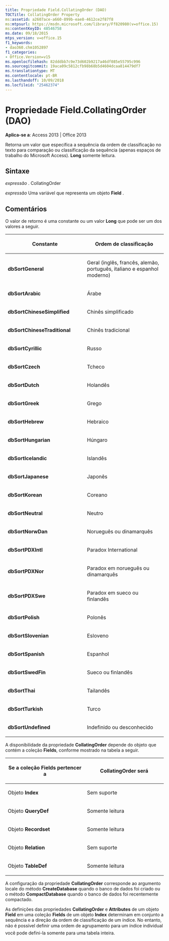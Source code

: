 ```yaml
---
title: Propriedade Field.CollatingOrder (DAO)
TOCTitle: CollatingOrder Property
ms:assetid: a2607ace-a660-899b-eae8-4612ce2f87f8
ms:mtpsurl: https://msdn.microsoft.com/library/Ff820980(v=office.15)
ms:contentKeyID: 48546758
ms.date: 09/18/2015
mtps_version: v=office.15
f1_keywords:
- dao360.chm1052897
f1_categories:
- Office.Version=v15
ms.openlocfilehash: 82dddbb7c9e73d602b9217a46df085e55795c996
ms.sourcegitcommit: 19aca09c5812cfb98b68b5d4604dcaa814479df7
ms.translationtype: MT
ms.contentlocale: pt-BR
ms.lasthandoff: 10/09/2018
ms.locfileid: "25462374"
---
```

# <a name="fieldcollatingorder-property-dao"></a>Propriedade Field.CollatingOrder (DAO)


**Aplica-se a**: Access 2013 | Office 2013

Retorna um valor que especifica a sequência da ordem de classificação no texto para comparação ou classificação da sequência (apenas espaços de trabalho do Microsoft Access). **Long** somente leitura.

## <a name="syntax"></a>Sintaxe

*expressão* . CollatingOrder

*expressão* Uma variável que representa um objeto **Field** .

## <a name="remarks"></a>Comentários

O valor de retorno é uma constante ou um valor **Long** que pode ser um dos valores a seguir.

<table>
<colgroup>
<col style="width: 50%" />
<col style="width: 50%" />
</colgroup>
<thead>
<tr class="header">
<th><p>Constante</p></th>
<th><p>Ordem de classificação</p></th>
</tr>
</thead>
<tbody>
<tr class="odd">
<td><p><strong>dbSortGeneral</strong></p></td>
<td><p>Geral (inglês, francês, alemão, português, italiano e espanhol moderno)</p></td>
</tr>
<tr class="even">
<td><p><strong>dbSortArabic</strong></p></td>
<td><p>Árabe</p></td>
</tr>
<tr class="odd">
<td><p><strong>dbSortChineseSimplified</strong></p></td>
<td><p>Chinês simplificado</p></td>
</tr>
<tr class="even">
<td><p><strong>dbSortChineseTraditional</strong></p></td>
<td><p>Chinês tradicional</p></td>
</tr>
<tr class="odd">
<td><p><strong>dbSortCyrillic</strong></p></td>
<td><p>Russo</p></td>
</tr>
<tr class="even">
<td><p><strong>dbSortCzech</strong></p></td>
<td><p>Tcheco</p></td>
</tr>
<tr class="odd">
<td><p><strong>dbSortDutch</strong></p></td>
<td><p>Holandês</p></td>
</tr>
<tr class="even">
<td><p><strong>dbSortGreek</strong></p></td>
<td><p>Grego</p></td>
</tr>
<tr class="odd">
<td><p><strong>dbSortHebrew</strong></p></td>
<td><p>Hebraico</p></td>
</tr>
<tr class="even">
<td><p><strong>dbSortHungarian</strong></p></td>
<td><p>Húngaro</p></td>
</tr>
<tr class="odd">
<td><p><strong>dbSortIcelandic</strong></p></td>
<td><p>Islandês</p></td>
</tr>
<tr class="even">
<td><p><strong>dbSortJapanese</strong></p></td>
<td><p>Japonês</p></td>
</tr>
<tr class="odd">
<td><p><strong>dbSortKorean</strong></p></td>
<td><p>Coreano</p></td>
</tr>
<tr class="even">
<td><p><strong>dbSortNeutral</strong></p></td>
<td><p>Neutro</p></td>
</tr>
<tr class="odd">
<td><p><strong>dbSortNorwDan</strong></p></td>
<td><p>Norueguês ou dinamarquês</p></td>
</tr>
<tr class="even">
<td><p><strong>dbSortPDXIntl</strong></p></td>
<td><p>Paradox International</p></td>
</tr>
<tr class="odd">
<td><p><strong>dbSortPDXNor</strong></p></td>
<td><p>Paradox em norueguês ou dinamarquês</p></td>
</tr>
<tr class="even">
<td><p><strong>dbSortPDXSwe</strong></p></td>
<td><p>Paradox em sueco ou finlandês</p></td>
</tr>
<tr class="odd">
<td><p><strong>dbSortPolish</strong></p></td>
<td><p>Polonês</p></td>
</tr>
<tr class="even">
<td><p><strong>dbSortSlovenian</strong></p></td>
<td><p>Esloveno</p></td>
</tr>
<tr class="odd">
<td><p><strong>dbSortSpanish</strong></p></td>
<td><p>Espanhol</p></td>
</tr>
<tr class="even">
<td><p><strong>dbSortSwedFin</strong></p></td>
<td><p>Sueco ou finlandês</p></td>
</tr>
<tr class="odd">
<td><p><strong>dbSortThai</strong></p></td>
<td><p>Tailandês</p></td>
</tr>
<tr class="even">
<td><p><strong>dbSortTurkish</strong></p></td>
<td><p>Turco</p></td>
</tr>
<tr class="odd">
<td><p><strong>dbSortUndefined</strong></p></td>
<td><p>Indefinido ou desconhecido</p></td>
</tr>
</tbody>
</table>


A disponibilidade da propriedade **CollatingOrder** depende do objeto que contém a coleção **Fields**, conforme mostrado na tabela a seguir.

<table>
<colgroup>
<col style="width: 50%" />
<col style="width: 50%" />
</colgroup>
<thead>
<tr class="header">
<th><p>Se a coleção Fields pertencer a</p></th>
<th><p>CollatingOrder será</p></th>
</tr>
</thead>
<tbody>
<tr class="odd">
<td><p>Objeto <strong>Index</strong></p></td>
<td><p>Sem suporte</p></td>
</tr>
<tr class="even">
<td><p>							Objeto <strong>QueryDef</strong></p></td>
<td><p>Somente leitura</p></td>
</tr>
<tr class="odd">
<td><p>							Objeto <strong>Recordset</strong></p></td>
<td><p>Somente leitura</p></td>
</tr>
<tr class="even">
<td><p>							Objeto <strong>Relation</strong></p></td>
<td><p>Sem suporte</p></td>
</tr>
<tr class="odd">
<td><p>Objeto <strong>TableDef</strong></p></td>
<td><p>Somente leitura</p></td>
</tr>
</tbody>
</table>


A configuração da propriedade **CollatingOrder** corresponde ao argumento locale do método **CreateDatabase** quando o banco de dados foi criado ou o método **CompactDatabase** quando o banco de dados foi recentemente compactado.

As definições das propriedades **CollatingOrder** e **Attributes** de um objeto **Field** em uma coleção **Fields** de um objeto **Index** determinam em conjunto a sequência e a direção da ordem de classificação de um índice. No entanto, não é possível definir uma ordem de agrupamento para um índice individual você pode defini-la somente para uma tabela inteira.

